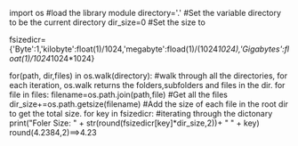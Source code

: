import os      #load the library module
directory='.'  #Set the variable directory to be the current directory
dir_size=0     #Set the size to 

fsizedicr={'Byte':1,'kilobyte':float(1)/1024,'megabyte':fload(1)/(1024*1024),'Gigabytes':float(1)/1024*1024*1024}

for(path, dir,files) in os.walk(directory): #walk through all the directories, for each iteration, os.walk returns the folders,subfolders and files in the dir.
   for file in files:
        filename=os.path.join(path,file)    #Get all the files
        dir_size+=os.path.getsize(filename) #Add the size of each file in the root dir to get the total size.
for key in fsizedicr:  #iterating through the dictonary
    print("Foler Size: " + str(round(fsizedicr[key]*dir_size,2))+ " " + key)
    round(4.2384,2)==>4.23
